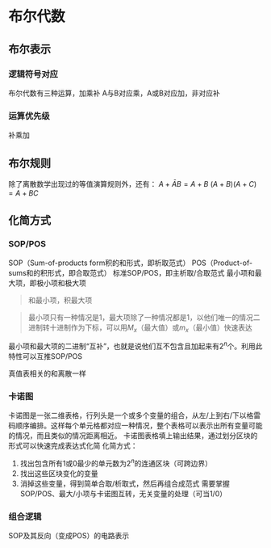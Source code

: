 # 布尔代数
## 布尔表示
### 逻辑符号对应
布尔代数有三种运算，加乘补
A与B对应乘，A或B对应加，非对应补
### 运算优先级
补乘加
## 布尔规则
除了离散数学出现过的等值演算规则外，还有：
$A+\bar AB=A+B$
$(A+B)(A+C)=A+BC$
## 化简方式
### SOP/POS
SOP（Sum-of-products form积的和形式，即析取范式）
POS（Product-of-sums和的积形式，即合取范式）
标准SOP/POS，即主析取/合取范式
最小项和最大项，即极小项和极大项
> 和最小项，积最大项

> 最小项只有一种情况是1，最大项除了一种情况都是1，以他们唯一的情况二进制转十进制作为下标，可以用$M_x$（最大值）或$m_x$（最小值）快速表达

最小项和最大项的二进制“互补”，也就是说他们互不包含且加起来有$2^n$个。利用此特性可以互推SOP/POS

真值表相关的和离散一样

### 卡诺图
卡诺图是一张二维表格，行列头是一个或多个变量的组合，从左/上到右/下以格雷码顺序编排。这样每个单元格都对应一种情况，整个表格可以表示出所有变量可能的情况，而且类似的情况距离相近。
卡诺图表格填上输出结果，通过划分区块的形式可以快速完成表达式化简
化简方式：
1. 找出包含所有1或0最少的单元数为$2^n$的连通区块（可跨边界）
2. 找出这些区块变化的变量
3. 消掉这些变量，得到简单合取/析取式，然后再组合成范式
需要掌握SOP/POS、最大/小项与卡诺图互转，无关变量的处理（可当1/0）
### 组合逻辑
SOP及其反向（变成POS）的电路表示
